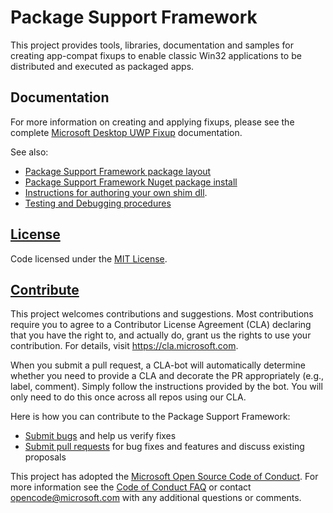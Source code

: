 # Package Support Framework
This project provides tools, libraries, documentation and samples for creating app-compat fixups to enable classic Win32 applications to be distributed and executed as packaged apps.

## Documentation
For more information on creating and applying fixups, please see the complete [Microsoft Desktop UWP Fixup](https://docs.microsoft.com/windows/uwp/porting/desktop-to-uwp-fix) documentation.

See also:
* [Package Support Framework package layout](layout.md)
* [Package Support Framework Nuget package install](todo)
* [Instructions for authoring your own shim dll](Authoring.md).
* [Testing and Debugging procedures](todo)

## [License](https://github.com/Microsoft/MSIX-PackageSupportFramework/blob/master/LICENSE)
Code licensed under the [MIT License](https://github.com/Microsoft/MSIX-PackageSupportFramework/blob/master/LICENSE).

## [Contribute](CONTRIBUTING.md)
This project welcomes contributions and suggestions.  Most contributions require you to agree to a Contributor License Agreement (CLA) declaring that you have the right to, and actually do, grant us the rights to use your contribution. For details, visit https://cla.microsoft.com.

When you submit a pull request, a CLA-bot will automatically determine whether you need to provide a CLA and decorate the PR appropriately (e.g., label, comment). Simply follow the instructions provided by the bot. You will only need to do this once across all repos using our CLA.

Here is how you can contribute to the Package Support Framework:

* [Submit bugs](https://github.com/Microsoft/MSIX-PackageSupportFramework/issues) and help us verify fixes
* [Submit pull requests](https://github.com/Microsoft/MSIX-PackageSupportFramework/pulls) for bug fixes and features and discuss existing proposals

This project has adopted the [Microsoft Open Source Code of Conduct](https://opensource.microsoft.com/codeofconduct/). For more information see the [Code of Conduct FAQ](https://opensource.microsoft.com/codeofconduct/faq/) or contact [opencode@microsoft.com](mailto:opencode@microsoft.com) with any additional questions or comments.
